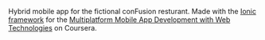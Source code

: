 Hybrid mobile app for the fictional conFusion resturant.
Made with the [Ionic framework](http://ionicframework.com/) for the [Multiplatform Mobile App Development with Web Technologies](https://www.coursera.org/learn/hybrid-mobile-development/) on Coursera.